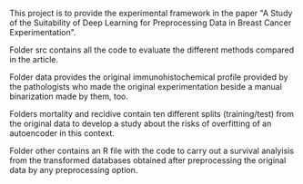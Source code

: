 This project is to provide the experimental framework in the paper "A Study of the Suitability of Deep Learning for Preprocessing Data in Breast Cancer Experimentation".

Folder src contains all the code to evaluate the different methods compared in the article.

Folder data provides the original immunohistochemical profile provided by the pathologists who made the original experimentation beside a manual binarization made by them, too.

Folders mortality and recidive contain ten different splits (training/test) from the original data to develop a study about the risks of overfitting of an autoencoder in this context.

Folder other contains an R file with the code to carry out a survival analyisis from the transformed databases obtained after preprocessing the original data by any preprocessing option. 